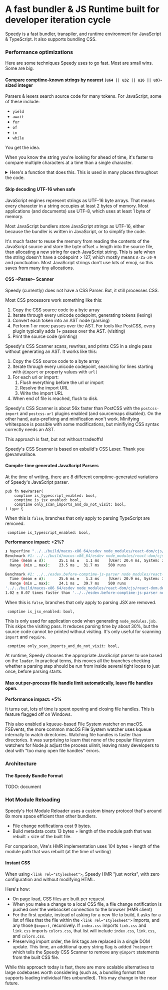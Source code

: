 # A fast bundler & JS Runtime built for developer iteration cycle

Speedy is a fast bundler, transpiler, and runtime environment for JavaScript & TypeScript. It also supports bundling CSS.

### Performance optimizations

Here are some techniques Speedy uses to go fast. Most are small wins. Some are big.

#### Compare comptime-known strings by nearest `(u64 || u32 || u16 || u8)`-sized integer

Parsers & lexers search source code for many tokens. For JavaScript, some of these include:

- `yield`
- `await`
- `for`
- `of`
- `in`
- `while`

You get the idea.

When you know the string you're looking for ahead of time, it's faster to compare multiple characters at a time than a single character.

<details>

<summary>Here's a function that does this. This is used in many places throughout the code.</summary>

```zig
pub fn eqlComptime(self: string, comptime alt: anytype) bool {
    switch (comptime alt.len) {
        0 => {
            @compileError("Invalid size passed to eqlComptime");
        },
        2 => {
            const check = std.mem.readIntNative(u16, alt[0..alt.len]);
            return self.len == alt.len and std.mem.readIntNative(u16, self[0..2]) == check;
        },
        1, 3 => {
            if (alt.len != self.len) {
                return false;
            }

            inline for (alt) |c, i| {
                if (self[i] != c) return false;
            }
            return true;
        },
        4 => {
            const check = std.mem.readIntNative(u32, alt[0..alt.len]);
            return self.len == alt.len and std.mem.readIntNative(u32, self[0..4]) == check;
        },
        6 => {
            const first = std.mem.readIntNative(u32, alt[0..4]);
            const second = std.mem.readIntNative(u16, alt[4..6]);

            return self.len == alt.len and first == std.mem.readIntNative(u32, self[0..4]) and
                second == std.mem.readIntNative(u16, self[4..6]);
        },
        5, 7 => {
            const check = std.mem.readIntNative(u32, alt[0..4]);
            if (self.len != alt.len or std.mem.readIntNative(u32, self[0..4]) != check) {
                return false;
            }
            const remainder = self[4..];
            inline for (alt[4..]) |c, i| {
                if (remainder[i] != c) return false;
            }
            return true;
        },
        8 => {
            const check = std.mem.readIntNative(u64, alt[0..alt.len]);
            return self.len == alt.len and std.mem.readIntNative(u64, self[0..8]) == check;
        },
        9...11 => {
            const first = std.mem.readIntNative(u64, alt[0..8]);

            if (self.len != alt.len or first != std.mem.readIntNative(u64, self[0..8])) {
                return false;
            }

            inline for (alt[8..]) |c, i| {
                if (self[i + 8] != c) return false;
            }
            return true;
        },
        12 => {
            const first = std.mem.readIntNative(u64, alt[0..8]);
            const second = std.mem.readIntNative(u32, alt[8..12]);
            return (self.len == alt.len) and first == std.mem.readIntNative(u64, self[0..8]) and second == std.mem.readIntNative(u32, self[8..12]);
        },
        13...15 => {
            const first = std.mem.readIntNative(u64, alt[0..8]);
            const second = std.mem.readIntNative(u32, alt[8..12]);

            if (self.len != alt.len or first != std.mem.readIntNative(u64, self[0..8]) or second != std.mem.readIntNative(u32, self[8..12])) {
                return false;
            }

            inline for (alt[13..]) |c, i| {
                if (self[i + 13] != c) return false;
            }

            return true;
        },
        16 => {
            const first = std.mem.readIntNative(u64, alt[0..8]);
            const second = std.mem.readIntNative(u64, alt[8..15]);
            return (self.len == alt.len) and first == std.mem.readIntNative(u64, self[0..8]) and second == std.mem.readIntNative(u64, self[8..16]);
        },
        else => {
            @compileError(alt ++ " is too long.");
        },
    }
}
```

</details>

#### Skip decoding UTF-16 when safe

JavaScript engines represent strings as UTF-16 byte arrays. That means every character in a string occupies at least 2 bytes of memory. Most applications (and documents) use UTF-8, which uses at least 1 byte of memory.

Most JavaScript bundlers store JavaScript strings as UTF-16, either because the bundler is written in JavaScript, or to simplify the code.

It's much faster to reuse the memory from reading the contents of the JavaScript source and store the byte offset + length into the source file, than allocating a new string for each JavaScript string. This is safe when the string doesn't have a codepoint > 127, which mostly means `A-Za-z0-9` and punctuation. Most JavaScript strings don't use lots of emoji, so this saves from many tiny allocations.

#### CSS ~Parser~ Scanner

Speedy (currently) does not have a CSS Parser. But, it still processes CSS.

Most CSS processors work something like this:

1. Copy the CSS source code to a byte array
2. Iterate through every unicode codepoint, generating tokens (lexing)
3. Convert each token into an AST node (parsing)
4. Perform 1 or more passes over the AST. For tools like PostCSS, every plugin typically adds 1+ passes over the AST. (visiting)
5. Print the source code (printing)

Speedy's CSS Scanner scans, rewrites, and prints CSS in a single pass without generating an AST. It works like this:

1. Copy the CSS source code to a byte array
2. Iterate through every unicode codepoint, searching for lines starting with `@import` or property values with `url(`
3. For each url or import:
   1. Flush everything before the url or import
   2. Resolve the import URL
   3. Write the import URL
4. When end of file is reached, flush to disk.

Speedy's CSS Scanner is about 56x faster than PostCSS with the `postcss-import` and `postcss-url` plugins enabled (and sourcemaps disabled). On the other hand, auto-prefixing and minification won't work. Minifying whitespace is possible with some modifications, but minifiying CSS syntax correctly needs an AST.

This approach is fast, but not without tradeoffs!

Speedy's CSS Scanner is based on esbuild's CSS Lexer. Thank you @evanwallace.

#### Compile-time generated JavaScript Parsers

At the time of writing, there are 8 different comptime-generated variations of Speedy's JavaScript parser.

```zig
pub fn NewParser(
    comptime is_typescript_enabled: bool,
    comptime is_jsx_enabled: bool,
    comptime only_scan_imports_and_do_not_visit: bool,
) type {
```

When this is `false`, branches that only apply to parsing TypeScript are removed.

```zig
 comptime is_typescript_enabled: bool,
```

**Performance impact: +2%?**

```bash
❯ hyperfine "../../build/macos-x86_64/esdev node_modules/react-dom/cjs/react-dom.development.js --resolve=disable" "../../esdev.before-comptime-js-parser node_modules/react-dom/cjs/react-dom.development.js --resolve=disable" --min-runs=500
Benchmark #1: ../../build/macos-x86_64/esdev node_modules/react-dom/cjs/react-dom.development.js --resolve=disable
  Time (mean ± σ):      25.1 ms ±   1.1 ms    [User: 20.4 ms, System: 3.1 ms]
  Range (min … max):    23.5 ms …  31.7 ms    500 runs

Benchmark #2: ../../esdev.before-comptime-js-parser node_modules/react-dom/cjs/react-dom.development.js --resolve=disable
  Time (mean ± σ):      25.6 ms ±   1.3 ms    [User: 20.9 ms, System: 3.1 ms]
  Range (min … max):    24.1 ms …  39.7 ms    500 runs
'../../build/macos-x86_64/esdev node_modules/react-dom/cjs/react-dom.development.js --resolve=disable' ran
1.02 ± 0.07 times faster than '../../esdev.before-comptime-js-parser node_modules/react-dom/cjs/react-dom.development.js --resolve=disable'
```

When this is `false`, branches that only apply to parsing JSX are removed.

```zig
 comptime is_jsx_enabled: bool,
```

This is only used for application code when generating `node_modules.jsb`. This skips the visiting pass. It reduces parsing time by about 30%, but the source code cannot be printed without visiting. It's only useful for scanning `import` and `require`.

```zig
 comptime only_scan_imports_and_do_not_visit: bool,
```

At runtime, Speedy chooses the appropriate JavaScript parser to use based on the `loader`. In practical terms, this moves all the branches checking whether a parsing step should be run from inside several tight loops to just once, before parsing starts.

#### Max out per-process file handle limit automatically, leave file handles open.

**Performance impact: +5%**

It turns out, lots of time is spent opening and closing file handles. This is feature flagged off on Windows.

This also enabled a kqueue-based File System watcher on macOS. FSEvents, the more common macOS File System watcher uses kqueue internally to watch directories. Watching file handles is faster than directories. It was surprising to learn that none of the popular filesystem watchers for Node.js adjust the process ulimit, leaving many developers to deal with "too many open file handles" errors.

### Architecture

#### The Speedy Bundle Format

TODO: document

### Hot Module Reloading

Speedy's Hot Module Reloader uses a custom binary protocol that's around 8x more space efficient than other bundlers.

- File change notifications cost 9 bytes.
- Build metadata costs 13 bytes + length of the module path that was rebuilt + size of the built file.

For comparison, Vite's HMR implementation uses 104 bytes + length of the module path that was rebuilt (at the time of writing)

#### Instant CSS

When using `<link rel="stylesheet">`, Speedy HMR "just works", with zero configuration and without modifying HTML.

Here's how:

- On page load, CSS files are built per request
- When you make a change to a local CSS file, a file change notification is pushed over the websocket connection to the browser (HMR client)
- For the first update, instead of asking for a new file to build, it asks for a list of files that the file within the `<link rel="stylesheet">` imports, and any those `@import`, recursively. If `index.css` imports `link.css` and `link.css` imports `colors.css`, that list will include `index.css`, `link.css`, and `colors.css`.
- Preserving import order, the link tags are replaced in a single DOM update. This time, an additional query string flag is added `?noimport` which tells the Speedy CSS Scanner to remove any `@import` statements from the built CSS file.

While this approach today is fast, there are more scalable alternatives to large codebases worth considering (such as, a bundling format that supports loading individual files unbundled). This may change in the near future.
